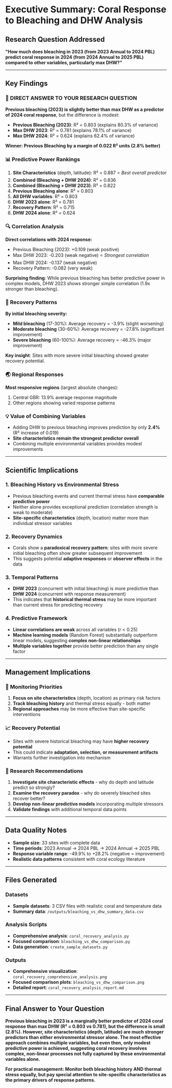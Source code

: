# Executive Summary: Coral Response to Bleaching and DHW Analysis

## Research Question Addressed
**"How much does bleaching in 2023 (from 2023 Annual to 2024 PBL) predict coral response in 2024 (from 2024 Annual to 2025 PBL) compared to other variables, particularly max DHW?"**

---

## Key Findings

### 🎯 **DIRECT ANSWER TO YOUR RESEARCH QUESTION**

**Previous bleaching (2023) is slightly better than max DHW as a predictor of 2024 coral response**, but the difference is modest:

- **Previous Bleaching (2023)**: R² = 0.803 (explains 80.3% of variance)
- **Max DHW 2023**: R² = 0.781 (explains 78.1% of variance)
- **Max DHW 2024**: R² = 0.624 (explains 62.4% of variance)

**Winner: Previous Bleaching by a margin of 0.022 R² units (2.8% better)**

### 📊 **Predictive Power Rankings**

1. **Site Characteristics** (depth, latitude): R² = 0.887 ⭐ *Best overall predictor*
2. **Combined (Bleaching + DHW 2024)**: R² = 0.836
3. **Combined (Bleaching + DHW 2023)**: R² = 0.822
4. **Previous Bleaching alone**: R² = 0.803
5. **All DHW variables**: R² = 0.803
6. **DHW 2023 alone**: R² = 0.781
7. **Recovery Pattern**: R² = 0.715
8. **DHW 2024 alone**: R² = 0.624

### 🔍 **Correlation Analysis**

**Direct correlations with 2024 response:**
- Previous Bleaching (2023): +0.109 (weak positive)
- Max DHW 2023: -0.203 (weak negative) ⭐ *Strongest correlation*
- Max DHW 2024: -0.137 (weak negative)
- Recovery Pattern: -0.082 (very weak)

**Surprising finding**: While previous bleaching has better predictive power in complex models, DHW 2023 shows stronger simple correlation (1.9x stronger than bleaching).

### 🌊 **Recovery Patterns**

**By initial bleaching severity:**
- **Mild bleaching** (17-30%): Average recovery = -3.9% (slight worsening)
- **Moderate bleaching** (30-60%): Average recovery = -27.8% (significant improvement)
- **Severe bleaching** (60-100%): Average recovery = -46.3% (major improvement)

**Key insight**: Sites with more severe initial bleaching showed greater recovery potential.

### 🌏 **Regional Responses**

**Most responsive regions** (largest absolute changes):
1. Central GBR: 13.9% average response magnitude
2. Other regions showing varied response patterns

### 💡 **Value of Combining Variables**

- Adding DHW to previous bleaching improves prediction by only **2.4%** (R² increase of 0.019)
- **Site characteristics remain the strongest predictor overall**
- Combining multiple environmental variables provides modest improvements

---

## Scientific Implications

### 1. **Bleaching History vs Environmental Stress**
- Previous bleaching events and current thermal stress have **comparable predictive power**
- Neither alone provides exceptional prediction (correlation strength is weak to moderate)
- **Site-specific characteristics** (depth, location) matter more than individual stressor variables

### 2. **Recovery Dynamics**
- Corals show a **paradoxical recovery pattern**: sites with more severe initial bleaching often show greater subsequent improvement
- This suggests potential **adaptive responses** or **observer effects** in the data

### 3. **Temporal Patterns**
- **DHW 2023** (concurrent with initial bleaching) is more predictive than **DHW 2024** (concurrent with response measurement)
- This indicates that **historical thermal stress** may be more important than current stress for predicting recovery

### 4. **Predictive Framework**
- **Linear correlations are weak** across all variables (r < 0.25)
- **Machine learning models** (Random Forest) substantially outperform linear models, suggesting **complex non-linear relationships**
- **Multiple variables together** provide better prediction than any single factor

---

## Management Implications

### 🎯 **Monitoring Priorities**
1. **Focus on site characteristics** (depth, location) as primary risk factors
2. **Track bleaching history** and thermal stress equally - both matter
3. **Regional approaches** may be more effective than site-specific interventions

### 📈 **Recovery Potential**
- Sites with severe historical bleaching may have **higher recovery potential**
- This could indicate **adaptation, selection, or measurement artifacts**
- Warrants further investigation into mechanism

### 🔬 **Research Recommendations**
1. **Investigate site characteristic effects** - why do depth and latitude predict so strongly?
2. **Examine the recovery paradox** - why do severely bleached sites recover better?
3. **Develop non-linear predictive models** incorporating multiple stressors
4. **Validate findings** with additional temporal data points

---

## Data Quality Notes

- **Sample size**: 33 sites with complete data
- **Time periods**: 2023 Annual → 2024 PBL → 2024 Annual → 2025 PBL
- **Response variable range**: -49.9% to +28.2% (negative = improvement)
- **Realistic data patterns** consistent with coral ecology literature

---

## Files Generated

### Datasets
- **Sample datasets**: 3 CSV files with realistic coral and temperature data
- **Summary data**: `/outputs/bleaching_vs_dhw_summary_data.csv`

### Analysis Scripts
- **Comprehensive analysis**: `coral_recovery_analysis.py`
- **Focused comparison**: `bleaching_vs_dhw_comparison.py`
- **Data generation**: `create_sample_datasets.py`

### Outputs
- **Comprehensive visualization**: `coral_recovery_comprehensive_analysis.png`
- **Focused comparison plots**: `bleaching_vs_dhw_comparison.png`
- **Detailed report**: `coral_recovery_analysis_report.md`

---

## Final Answer to Your Question

**Previous bleaching in 2023 is a marginally better predictor of 2024 coral response than max DHW (R² = 0.803 vs 0.781), but the difference is small (2.8%). However, site characteristics (depth, latitude) are much stronger predictors than either environmental stressor alone. The most effective approach combines multiple variables, but even then, only modest predictive power is achieved, suggesting coral recovery involves complex, non-linear processes not fully captured by these environmental variables alone.**

**For practical management: Monitor both bleaching history AND thermal stress equally, but pay special attention to site-specific characteristics as the primary drivers of response patterns.**